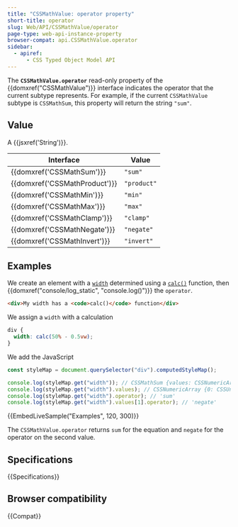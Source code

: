 ```yaml
---
title: "CSSMathValue: operator property"
short-title: operator
slug: Web/API/CSSMathValue/operator
page-type: web-api-instance-property
browser-compat: api.CSSMathValue.operator
sidebar:
  - apiref:
      - CSS Typed Object Model API
---
```


The **`CSSMathValue.operator`** read-only
property of the {{domxref("CSSMathValue")}} interface indicates the operator that the
current subtype represents. For example, if the current `CSSMathValue`
subtype is `CSSMathSum`, this property will return the string
`"sum"`.

## Value

A {{jsxref('String')}}.

| Interface                     | Value       |
| ----------------------------- | ----------- |
| {{domxref('CSSMathSum')}}     | `"sum"`     |
| {{domxref('CSSMathProduct')}} | `"product"` |
| {{domxref('CSSMathMin')}}     | `"min"`     |
| {{domxref('CSSMathMax')}}     | `"max"`     |
| {{domxref('CSSMathClamp')}}   | `"clamp"`   |
| {{domxref('CSSMathNegate')}}  | `"negate"`  |
| {{domxref('CSSMathInvert')}}  | `"invert"`  |

## Examples

We create an element with a [`width`](/en-US/docs/Web/CSS/width)
determined using a [`calc()`](/en-US/docs/Web/CSS/calc) function,
then {{domxref("console/log_static", "console.log()")}} the
`operator`.

```html
<div>My width has a <code>calc()</code> function</div>
```

We assign a `width` with a calculation

```css
div {
  width: calc(50% - 0.5vw);
}
```

We add the JavaScript

```js
const styleMap = document.querySelector("div").computedStyleMap();

console.log(styleMap.get("width")); // CSSMathSum {values: CSSNumericArray, operator: "sum"}
console.log(styleMap.get("width").values); // CSSNumericArray {0: CSSUnitValue, 1: CSSMathNegate, length: 2}
console.log(styleMap.get("width").operator); // 'sum'
console.log(styleMap.get("width").values[1].operator); // 'negate'
```

{{EmbedLiveSample("Examples", 120, 300)}}

The `CSSMathValue.operator` returns `sum` for the equation and
`negate` for the operator on the second value.

## Specifications

{{Specifications}}

## Browser compatibility

{{Compat}}
